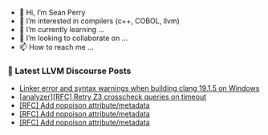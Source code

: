 - 👋 Hi, I’m Sean Perry
- 👀 I’m interested in compilers (c++, COBOL, llvm)
- 🌱 I’m currently learning ...
- 💞️ I’m looking to collaborate on ...
- 📫 How to reach me ...

<!---
s66perry/s66perry is a ✨ special ✨ repository because its `README.md` (this file) appears on your GitHub profile.
You can click the Preview link to take a look at your changes.
--->
### 📕 Latest LLVM Discourse Posts

<!-- DISCOURSE-LLVM:START -->
- [Linker error and syntax warnings when building clang 19.1.5 on Windows](https://discourse.llvm.org/t/linker-error-and-syntax-warnings-when-building-clang-19-1-5-on-windows/83714#post_3)
- [[analyzer][RFC] Retry Z3 crosscheck queries on timeout](https://discourse.llvm.org/t/analyzer-rfc-retry-z3-crosscheck-queries-on-timeout/83711#post_2)
- [[RFC] Add nopoison attribute/metadata](https://discourse.llvm.org/t/rfc-add-nopoison-attribute-metadata/79833?page=2#post_21)
- [[RFC] Add nopoison attribute/metadata](https://discourse.llvm.org/t/rfc-add-nopoison-attribute-metadata/79833#post_20)
- [[RFC] Add nopoison attribute/metadata](https://discourse.llvm.org/t/rfc-add-nopoison-attribute-metadata/79833#post_19)
<!-- DISCOURSE-LLVM:END -->

